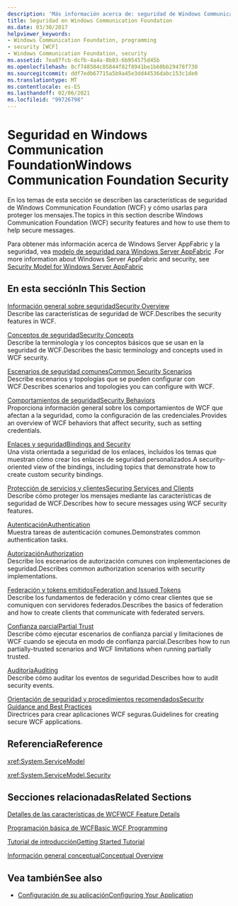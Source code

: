```yaml
---
description: 'Más información acerca de: seguridad de Windows Communication Foundation'
title: Seguridad en Windows Communication Foundation
ms.date: 03/30/2017
helpviewer_keywords:
- Windows Communication Foundation, programming
- security [WCF]
- Windows Communication Foundation, security
ms.assetid: 7ea87fcb-dcfb-4a4a-8b03-6b954575d45b
ms.openlocfilehash: 8cf748504c85844f82f8941be1b60bb29478f730
ms.sourcegitcommit: ddf7edb67715a5b9a45e3dd44536dabc153c1de0
ms.translationtype: MT
ms.contentlocale: es-ES
ms.lasthandoff: 02/06/2021
ms.locfileid: "99726798"
---
```

# <a name="windows-communication-foundation-security"></a><span data-ttu-id="ebfcf-103">Seguridad en Windows Communication Foundation</span><span class="sxs-lookup"><span data-stu-id="ebfcf-103">Windows Communication Foundation Security</span></span>

<span data-ttu-id="ebfcf-104">En los temas de esta sección se describen las características de seguridad de Windows Communication Foundation (WCF) y cómo usarlas para proteger los mensajes.</span><span class="sxs-lookup"><span data-stu-id="ebfcf-104">The topics in this section describe Windows Communication Foundation (WCF) security features and how to use them to help secure messages.</span></span>  
  
 <span data-ttu-id="ebfcf-105">Para obtener más información acerca de Windows Server AppFabric y la seguridad, vea [modelo de seguridad para Windows Server AppFabric](/previous-versions/appfabric/ee677202(v=azure.10)) .</span><span class="sxs-lookup"><span data-stu-id="ebfcf-105">For more information about Windows Server AppFabric and security, see [Security Model for Windows Server AppFabric](/previous-versions/appfabric/ee677202(v=azure.10))</span></span>  
  
## <a name="in-this-section"></a><span data-ttu-id="ebfcf-106">En esta sección</span><span class="sxs-lookup"><span data-stu-id="ebfcf-106">In This Section</span></span>  

 [<span data-ttu-id="ebfcf-107">Información general sobre seguridad</span><span class="sxs-lookup"><span data-stu-id="ebfcf-107">Security Overview</span></span>](security-overview.md)  
 <span data-ttu-id="ebfcf-108">Describe las características de seguridad de WCF.</span><span class="sxs-lookup"><span data-stu-id="ebfcf-108">Describes the security features in WCF.</span></span>  
  
 [<span data-ttu-id="ebfcf-109">Conceptos de seguridad</span><span class="sxs-lookup"><span data-stu-id="ebfcf-109">Security Concepts</span></span>](security-concepts.md)  
 <span data-ttu-id="ebfcf-110">Describe la terminología y los conceptos básicos que se usan en la seguridad de WCF.</span><span class="sxs-lookup"><span data-stu-id="ebfcf-110">Describes the basic terminology and concepts used in WCF security.</span></span>  
  
 [<span data-ttu-id="ebfcf-111">Escenarios de seguridad comunes</span><span class="sxs-lookup"><span data-stu-id="ebfcf-111">Common Security Scenarios</span></span>](common-security-scenarios.md)  
 <span data-ttu-id="ebfcf-112">Describe escenarios y topologías que se pueden configurar con WCF.</span><span class="sxs-lookup"><span data-stu-id="ebfcf-112">Describes scenarios and topologies you can configure with WCF.</span></span>  
  
 [<span data-ttu-id="ebfcf-113">Comportamientos de seguridad</span><span class="sxs-lookup"><span data-stu-id="ebfcf-113">Security Behaviors</span></span>](security-behaviors-in-wcf.md)  
 <span data-ttu-id="ebfcf-114">Proporciona información general sobre los comportamientos de WCF que afectan a la seguridad, como la configuración de las credenciales.</span><span class="sxs-lookup"><span data-stu-id="ebfcf-114">Provides an overview of WCF behaviors that affect security, such as setting credentials.</span></span>  
  
 [<span data-ttu-id="ebfcf-115">Enlaces y seguridad</span><span class="sxs-lookup"><span data-stu-id="ebfcf-115">Bindings and Security</span></span>](bindings-and-security.md)  
 <span data-ttu-id="ebfcf-116">Una vista orientada a seguridad de los enlaces, incluidos los temas que muestran cómo crear los enlaces de seguridad personalizados.</span><span class="sxs-lookup"><span data-stu-id="ebfcf-116">A security-oriented view of the bindings, including topics that demonstrate how to create custom security bindings.</span></span>  
  
 [<span data-ttu-id="ebfcf-117">Protección de servicios y clientes</span><span class="sxs-lookup"><span data-stu-id="ebfcf-117">Securing Services and Clients</span></span>](securing-services-and-clients.md)  
 <span data-ttu-id="ebfcf-118">Describe cómo proteger los mensajes mediante las características de seguridad de WCF.</span><span class="sxs-lookup"><span data-stu-id="ebfcf-118">Describes how to secure messages using WCF security features.</span></span>  
  
 [<span data-ttu-id="ebfcf-119">Autenticación</span><span class="sxs-lookup"><span data-stu-id="ebfcf-119">Authentication</span></span>](authentication-in-wcf.md)  
 <span data-ttu-id="ebfcf-120">Muestra tareas de autenticación comunes.</span><span class="sxs-lookup"><span data-stu-id="ebfcf-120">Demonstrates common authentication tasks.</span></span>  
  
 [<span data-ttu-id="ebfcf-121">Autorización</span><span class="sxs-lookup"><span data-stu-id="ebfcf-121">Authorization</span></span>](authorization-in-wcf.md)  
 <span data-ttu-id="ebfcf-122">Describe los escenarios de autorización comunes con implementaciones de seguridad.</span><span class="sxs-lookup"><span data-stu-id="ebfcf-122">Describes common authorization scenarios with security implementations.</span></span>  
  
 [<span data-ttu-id="ebfcf-123">Federación y tokens emitidos</span><span class="sxs-lookup"><span data-stu-id="ebfcf-123">Federation and Issued Tokens</span></span>](federation-and-issued-tokens.md)  
 <span data-ttu-id="ebfcf-124">Describe los fundamentos de federación y cómo crear clientes que se comuniquen con servidores federados.</span><span class="sxs-lookup"><span data-stu-id="ebfcf-124">Describes the basics of federation and how to create clients that communicate with federated servers.</span></span>  
  
 [<span data-ttu-id="ebfcf-125">Confianza parcial</span><span class="sxs-lookup"><span data-stu-id="ebfcf-125">Partial Trust</span></span>](partial-trust.md)  
 <span data-ttu-id="ebfcf-126">Describe cómo ejecutar escenarios de confianza parcial y limitaciones de WCF cuando se ejecuta en modo de confianza parcial.</span><span class="sxs-lookup"><span data-stu-id="ebfcf-126">Describes how to run partially-trusted scenarios and WCF limitations when running partially trusted.</span></span>  
  
 [<span data-ttu-id="ebfcf-127">Auditoría</span><span class="sxs-lookup"><span data-stu-id="ebfcf-127">Auditing</span></span>](auditing-security-events.md)  
 <span data-ttu-id="ebfcf-128">Describe cómo auditar los eventos de seguridad.</span><span class="sxs-lookup"><span data-stu-id="ebfcf-128">Describes how to audit security events.</span></span>  
  
 [<span data-ttu-id="ebfcf-129">Orientación de seguridad y procedimientos recomendados</span><span class="sxs-lookup"><span data-stu-id="ebfcf-129">Security Guidance and Best Practices</span></span>](security-guidance-and-best-practices.md)  
 <span data-ttu-id="ebfcf-130">Directrices para crear aplicaciones WCF seguras.</span><span class="sxs-lookup"><span data-stu-id="ebfcf-130">Guidelines for creating secure WCF applications.</span></span>  
  
## <a name="reference"></a><span data-ttu-id="ebfcf-131">Referencia</span><span class="sxs-lookup"><span data-stu-id="ebfcf-131">Reference</span></span>  

 <xref:System.ServiceModel>  
  
 <xref:System.ServiceModel.Security>  
  
## <a name="related-sections"></a><span data-ttu-id="ebfcf-132">Secciones relacionadas</span><span class="sxs-lookup"><span data-stu-id="ebfcf-132">Related Sections</span></span>  

 [<span data-ttu-id="ebfcf-133">Detalles de las características de WCF</span><span class="sxs-lookup"><span data-stu-id="ebfcf-133">WCF Feature Details</span></span>](index.md)  
  
 [<span data-ttu-id="ebfcf-134">Programación básica de WCF</span><span class="sxs-lookup"><span data-stu-id="ebfcf-134">Basic WCF Programming</span></span>](../basic-wcf-programming.md)  
  
 [<span data-ttu-id="ebfcf-135">Tutorial de introducción</span><span class="sxs-lookup"><span data-stu-id="ebfcf-135">Getting Started Tutorial</span></span>](../getting-started-tutorial.md)  
  
 [<span data-ttu-id="ebfcf-136">Información general conceptual</span><span class="sxs-lookup"><span data-stu-id="ebfcf-136">Conceptual Overview</span></span>](../conceptual-overview.md)  
  
## <a name="see-also"></a><span data-ttu-id="ebfcf-137">Vea también</span><span class="sxs-lookup"><span data-stu-id="ebfcf-137">See also</span></span>

- [<span data-ttu-id="ebfcf-138">Configuración de su aplicación</span><span class="sxs-lookup"><span data-stu-id="ebfcf-138">Configuring Your Application</span></span>](../diagnostics/configuring-your-application.md)
